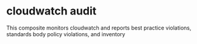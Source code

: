 cloudwatch audit
============================
This composite monitors cloudwatch and reports best practice violations, standards body policy violations, and inventory
